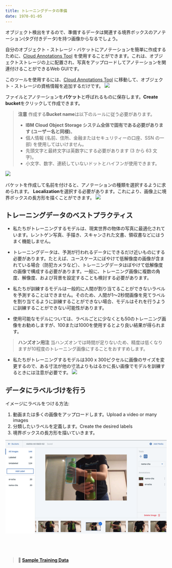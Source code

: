 ```yaml
---
title: トレーニングデータの準備
date: 1970-01-05
---
```

オブジェクト検出をするので、準備するデータは関連する境界ボックスのアノテーション(タグ付きデータ)を持つ画像からなるでしょう。

自分のオブジェクト・ストレージ・バケットにアノテーションを簡単に作成するために、[Cloud Annotations Tool](https://cloud.annotations.ai) を使用することができます。これは、オブジェクトストレージの上に配置され、写真をアップロードしてアノテーションを関連付けることができるWeb GUIです。

このツールを使用するには、[Cloud Annotations Tool](https://cloud.annotations.ai) に移動して、オブジェクト・ストレージの資格情報を追加するだけです。
![](https://d2mxuefqeaa7sj.cloudfront.net/s_E7D1C1E8D801F89315B72C10AD83AE795982C7EB84F7BA48CECD8A576B02D6CC_1539807682825_Screen+Shot+2018-10-17+at+4.21.05+PM.png)

ファイルとアノテーションを**バケット**と呼ばれるものに保存します。**Create bucket**をクリックして作成できます。
>**注意** 作成する**Bucket name**は以下のルールに従う必要があります。
>- **IBM Cloud Object Storage システム全体で固有である必要があります (ユーザー名と同様)**。
>- 個人情報 (名前、住所、金融またはセキュリティーの口座、SSN の一部) を使用してはいけません。
>- 先頭文字と最終文字は英数字にする必要があります (3 から 63 文字)。
>- 小文字、数字、連続していないドットとハイフンが使用できます。 <br/>

![](assets/create_bucket.png)

バケットを作成して名前を付けると、アノテーションの種類を選択するように求められます。 **Localization**を選択する必要があります。これにより、画像上に境界ボックスの長方形を描くことができます。
![](assets/type_prompt.png)

## トレーニングデータのベストプラクティス

* 私たちがトレーニングするモデルは、現実世界の物体の写真に最適化されています。レントゲン写真、手描き、スキャンされた文書、領収書などにはうまく機能しません。

* トレーニングデータは、予測が行われるデータにできるだけ近いものにする必要があります。たとえば、ユースケースにぼやけて低解像度の画像が含まれている場合（防犯カメラなど）、トレーニングデータはぼやけて低解像度の画像で構成する必要があります。一般に、トレーニング画像に複数の角度、解像度、および背景を設定することも検討する必要があります。

* 私たちが訓練するモデルは一般的に人間が割り当てることができないラベルを予測することはできません。そのため、人間が1〜2秒間画像を見てラベルを割り当てるように訓練することができない場合、モデルはそれを行うように訓練することができない可能性があります。

* 使用可能なモデルについては、ラベルごとに少なくとも50のトレーニング画像をお勧めしますが、100または1000を使用するとより良い結果が得られます。
>**ハンズオン用注** 当ハンズオンでは時間が足りないため、精度は低くなりますが10程度のトレーニング画像にすることをおすすめします。

* 私たちがトレーニングするモデルは300 x 300ピクセルに画像のサイズを変更するので、ある寸法が他の寸法よりもはるかに長い画像でモデルを訓練するときには注意が必要です。
![](assets/image_shrink.png)

## データにラベルづけを行う
イメージにラベルをつける方法:
1. 動画または多くの画像をアップロードします。Upload a video or many images
2. 分類したいラベルを定義します。Create the desired labels
3. 境界ボックスの長方形を描いていきます。

![](assets/oiocha-namacha.png)

## &nbsp;
> **📁 [Sample Training Data](https://ibm.box.com/v/ocha-training)**
